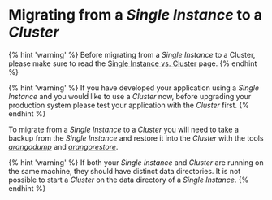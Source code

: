 Migrating from a _Single Instance_ to a _Cluster_
==================================================

{% hint 'warning' %}
Before migrating from a _Single Instance_ to a Cluster,
please make sure to read the 
[Single Instance vs. Cluster](../Architecture/DifferenceSingleCluster.md)
page.
{% endhint %}

{% hint 'warning' %}
If you have developed your application using a _Single Instance_
and you would like to use a _Cluster_ now, before upgrading your production
system please test your application with the _Cluster_ first.
{% endhint %}

To migrate from a _Single Instance_ to a _Cluster_ you will need
to take a backup from the _Single Instance_ and restore it into
the _Cluster_ with the tools [_arangodump_](../Programs/Arangodump/README.md)
and [_arangorestore_](../Programs/Arangorestore/README.md).

{% hint 'warning' %}
If both your _Single Instance_ and _Cluster_ are running on the same
machine, they should have distinct data directories. It is not possible
to start a _Cluster_ on the data directory of a _Single Instance_.
{% endhint %}
